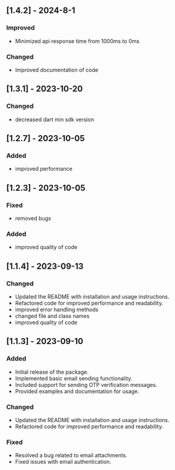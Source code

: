 ## [1.4.2] - 2024-8-1
### Improved
- Minimized api response time from 1000ms to 0ms
### Changed
- Improved documentation of code 

## [1.3.1] - 2023-10-20
### Changed
- decreased dart min sdk version

## [1.2.7] - 2023-10-05
### Added
- improved performance

## [1.2.3] - 2023-10-05
### Fixed
- removed bugs
### Added
- improved quality of code

## [1.1.4] - 2023-09-13
### Changed
- Updated the README with installation and usage instructions.
- Refactored code for improved performance and readability.
- improved error handling methods
- changed file and class names
- improved quality of code

## [1.1.3] - 2023-09-10
### Added
- Initial release of the package.
- Implemented basic email sending functionality.
- Included support for sending OTP verification messages.
- Provided examples and documentation for usage.

### Changed
- Updated the README with installation and usage instructions.
- Refactored code for improved performance and readability.

### Fixed
- Resolved a bug related to email attachments.
- Fixed issues with email authentication.
